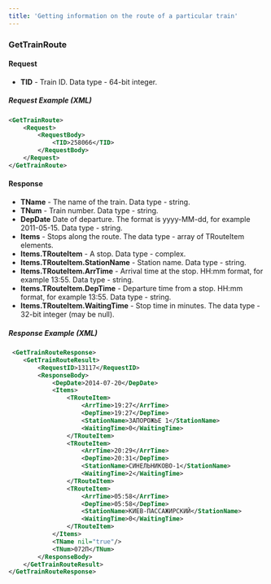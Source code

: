 ```yaml
---
title: 'Getting information on the route of a particular train'
---
```


### GetTrainRoute

#### Request

-   **TID** - Train ID. Data type - 64-bit integer.

##### Request Example (XML)

```xml
<GetTrainRoute>
    <Request>
        <RequestBody>
            <TID>258066</TID>
        </RequestBody>
    </Request>
</GetTrainRoute>
```

#### Response

-   **TName** - The name of the train. Data type - string.
-   **TNum** - Train number. Data type - string.
-   **DepDate** Date of departure. The format is yyyy-MM-dd, for example 2011-05-15. Data type - string.
-   **Items** - Stops along the route. The data type - array of TRouteItem elements.
-   **Items.TRouteItem** - A stop. Data type - complex.
-   **Items.TRouteItem.StationName** - Station name. Data type - string.
-   **Items.TRouteItem.ArrTime** - Arrival time at the stop. HH:mm format, for example 13:55. Data type - string.
-   **Items.TRouteItem.DepTime** - Departure time from a stop. HH:mm format, for example 13:55. Data type - string.
-   **Items.TRouteItem.WaitingTime** - Stop time in minutes. The data type - 32-bit integer (may be null).

##### Response Example (XML)

```xml
 <GetTrainRouteResponse>
    <GetTrainRouteResult>
        <RequestID>13117</RequestID>
        <ResponseBody>
            <DepDate>2014-07-20</DepDate>
            <Items>
                <TRouteItem>
                    <ArrTime>19:27</ArrTime>
                    <DepTime>19:27</DepTime>
                    <StationName>ЗАПОРОЖЬЕ 1</StationName>
                    <WaitingTime>0</WaitingTime>
                </TRouteItem>
                <TRouteItem>
                    <ArrTime>20:29</ArrTime>
                    <DepTime>20:31</DepTime>
                    <StationName>СИНЕЛЬНИКОВО-1</StationName>
                    <WaitingTime>2</WaitingTime>
                </TRouteItem>
                <TRouteItem>
                    <ArrTime>05:58</ArrTime>
                    <DepTime>05:58</DepTime>
                    <StationName>КИЕВ-ПАССАЖИРСКИЙ</StationName>
                    <WaitingTime>0</WaitingTime>
                </TRouteItem>
            </Items>
            <TName nil="true"/>
            <TNum>072П</TNum>
        </ResponseBody>
    </GetTrainRouteResult>
</GetTrainRouteResponse>
```